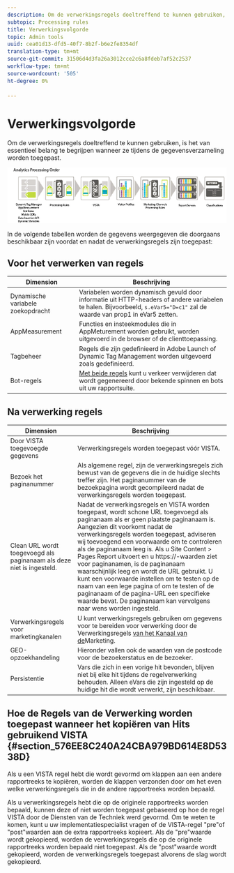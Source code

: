 ```yaml
---
description: Om de verwerkingsregels doeltreffend te kunnen gebruiken, is het van essentieel belang te begrijpen wanneer ze tijdens de gegevensverzameling worden toegepast.
subtopic: Processing rules
title: Verwerkingsvolgorde
topic: Admin tools
uuid: cea01d13-dfd5-40f7-8b2f-b6e2fe8354df
translation-type: tm+mt
source-git-commit: 31506d4d3fa26a3012cce2c6a8fdeb7af52c2537
workflow-type: tm+mt
source-wordcount: '505'
ht-degree: 0%

---
```



# Verwerkingsvolgorde

Om de verwerkingsregels doeltreffend te kunnen gebruiken, is het van essentieel belang te begrijpen wanneer ze tijdens de gegevensverzameling worden toegepast.

![](assets/analytics_processing_order_test.png)

In de volgende tabellen worden de gegevens weergegeven die doorgaans beschikbaar zijn voordat en nadat de verwerkingsregels zijn toegepast:

## Voor het verwerken van regels

| Dimension | Beschrijving |
|--- |--- |
| Dynamische variabele zoekopdracht | Variabelen worden dynamisch gevuld door informatie uit HTTP-headers of andere variabelen te halen. Bijvoorbeeld, `s.eVar5="D=c1"` zal de waarde van prop1 in eVar5 zetten. |
| AppMeasurement | Functies en insteekmodules die in AppMeturement worden gebruikt, worden uitgevoerd in de browser of de clienttoepassing. |
| Tagbeheer | Regels die zijn gedefinieerd in Adobe Launch of Dynamic Tag Management worden uitgevoerd zoals gedefinieerd. |
| Bot-regels | [Met beide regels](/help/admin/admin/bot-removal/bot-rules.md) kunt u verkeer verwijderen dat wordt gegenereerd door bekende spinnen en bots uit uw rapportsuite. |

## Na verwerking regels

| Dimension | Beschrijving |
|--- |--- |
| Door VISTA toegevoegde gegevens | Verwerkingsregels worden toegepast vóór VISTA. |
| Bezoek het paginanummer | Als algemene regel, zijn de verwerkingsregels zich bewust van de gegevens die in de huidige slechts treffer zijn. Het paginanummer van de bezoekpagina wordt gecompileerd nadat de verwerkingsregels worden toegepast. |
| Clean URL wordt toegevoegd als paginanaam als deze niet is ingesteld. | Nadat de verwerkingsregels en VISTA worden toegepast, wordt schone URL toegevoegd als paginanaam als er geen plaatste paginanaam is. Aangezien dit voorkomt nadat de verwerkingsregels worden toegepast, adviseren wij toevoegend een voorwaarde om te controleren als de paginanaam leeg is.  Als u Site Content > Pages Report uitvoert en u https://-waarden ziet voor paginanamen, is de paginanaam waarschijnlijk leeg en wordt de URL gebruikt.  U kunt een voorwaarde instellen om te testen op de naam van een lege pagina of om te testen of de paginanaam of de pagina-URL een specifieke waarde bevat. De paginanaam kan vervolgens naar wens worden ingesteld. |
| Verwerkingsregels voor marketingkanalen | U kunt verwerkingsregels gebruiken om gegevens voor te bereiden voor verwerking door de Verwerkingsregels [van het Kanaal van de](https://docs.adobe.com/content/help/en/analytics/components/marketing-channels/c-rules.html)Marketing. |
| GEO-opzoekhandeling | Hieronder vallen ook de waarden van de postcode voor de bezoekerstatus en de bezoeker. |
| Persistentie | Vars die zich in een vorige hit bevonden, blijven niet bij elke hit tijdens de regelverwerking behouden. Alleen eVars die zijn ingesteld op de huidige hit die wordt verwerkt, zijn beschikbaar. |

## Hoe de Regels van de Verwerking worden toegepast wanneer het kopiëren van Hits gebruikend VISTA {#section_576EE8C240A24CBA979BD614E8D5338D}

Als u een VISTA regel hebt die wordt gevormd om klappen aan een andere rapportreeks te kopiëren, worden de klappen verzonden door om het even welke verwerkingsregels die in de andere rapportreeks worden bepaald.

Als u verwerkingsregels hebt die op de originele rapportreeks worden bepaald, kunnen deze of niet worden toegepast gebaseerd op hoe de regel VISTA door de Diensten van de Techniek werd gevormd. Om te weten te komen, kunt u uw implementatiespecialist vragen of de VISTA-regel &quot;pre&quot;of &quot;post&quot;waarden aan de extra rapportreeks kopieert. Als de &quot;pre&quot;waarde wordt gekopieerd, worden de verwerkingsregels die op de originele rapportreeks worden bepaald niet toegepast. Als de &quot;post&quot;waarde wordt gekopieerd, worden de verwerkingsregels toegepast alvorens de slag wordt gekopieerd.
